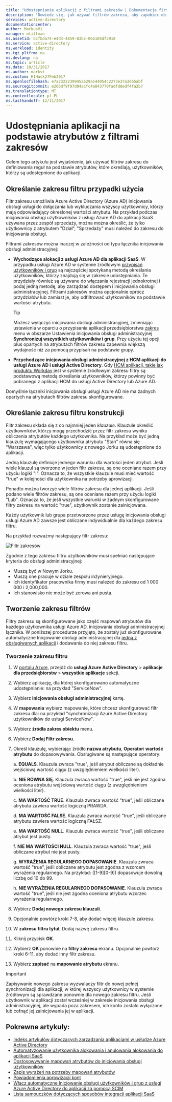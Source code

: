 ```yaml
---
title: "Udostępnianie aplikacji z filtrami zakresów | Dokumentacja firmy Microsoft"
description: "Dowiedz się, jak używać filtrów zakresu, aby zapobiec obiektów w aplikacji, które obsługują Inicjowanie obsługi użytkowników automatycznych z obsługiwana administracyjnie, jeśli obiekt nie spełniają wymagań biznesowych."
services: active-directory
documentationcenter: 
author: MarkusVi
manager: mtillman
ms.assetid: bcfbda74-e4d4-4859-83bc-06b104df3918
ms.service: active-directory
ms.workload: identity
ms.tgt_pltfrm: na
ms.devlang: na
ms.topic: article
ms.date: 10/31/2017
ms.author: markvi
ms.custom: H1Hack27Feb2017
ms.openlocfilehash: e7a2322239945a529a544054c2273e37a3d65abf
ms.sourcegitcommit: e266df9f97d04acfc4a843770fadfd8edf4fa2b7
ms.translationtype: MT
ms.contentlocale: pl-PL
ms.lasthandoff: 12/11/2017
---
```

# <a name="attribute-based-application-provisioning-with-scoping-filters"></a>Udostępniania aplikacji na podstawie atrybutów z filtrami zakresów
Celem tego artykułu jest wyjaśnienie, jak używać filtrów zakresu do definiowania reguł na podstawie atrybutów, które określają, użytkowników, którzy są udostępnione do aplikacji.

## <a name="scoping-filter-use-cases"></a>Określanie zakresu filtru przypadki użycia

Filtr zakresu umożliwia Azure Active Directory (Azure AD) inicjowania obsługi usługi do dołączania lub wykluczania wszyscy użytkownicy, którzy mają odpowiadający określonej wartości atrybutu. Na przykład podczas inicjowania obsługi użytkowników z usługi Azure AD do aplikacji SaaS używana przez zespół sprzedaży, można można określić, że tylko użytkownicy z atrybutem "Dział", "Sprzedaży" musi należeć do zakresu do inicjowania obsługi.

Filtrami zakresów można inaczej w zależności od typu łącznika inicjowania obsługi administracyjnej:

* **Wychodzące alokacji z usługi Azure AD dla aplikacji SaaS**. W przypadku usługi Azure AD w systemie źródłowym [przypisań użytkowników i grup](active-directory-coreapps-assign-user-azure-portal.md) są najczęściej spotykaną metodą określania użytkowników, którzy znajdują się w zakresie udostępniania. Te przydziały również są używane do włączania rejestracji jednokrotnej i podaj jedną metodę, aby zarządzać dostępem i inicjowania obsługi administracyjnej. Filtrami zakresów można opcjonalnie oprócz przydziałów lub zamiast je, aby odfiltrować użytkowników na podstawie wartości atrybutu.

    >[!TIP]
    > Możesz wyłączyć inicjowania obsługi administracyjnej, zmieniając ustawienia w oparciu o przypisania aplikacji przedsiębiorstwa [zakres](active-directory-saas-app-provisioning.md#how-do-i-set-up-automatic-provisioning-to-an-application) menu w obszarze Ustawienia inicjowania obsługi administracyjnej **Synchronizuj wszystkich użytkowników i grup**. Przy użyciu tej opcji plus opartych na atrybutach filtrów zakresu zapewnia większą wydajność niż za pomocą przypisań na podstawie grupy.  

* **Przychodzące inicjowania obsługi administracyjnej z HCM aplikacji do usługi Azure AD i usługi Active Directory**. Gdy [HCM aplikacji, takie jak produktu Workday](active-directory-saas-workday-tutorial.md) jest w systemie źródłowym zakresu filtry są podstawową metodą określania użytkowników, którzy powinny być pobranego z aplikacji HCM do usługi Active Directory lub Azure AD.

Domyślnie łączniki inicjowania obsługi usługi Azure AD nie ma żadnych opartych na atrybutach filtrów zakresu skonfigurowane. 

## <a name="scoping-filter-construction"></a>Określanie zakresu filtru konstrukcji

Filtr zakresu składa się z co najmniej jeden *klauzule*. Klauzule określić użytkowników, którzy mogą przechodzić przez filtr zakresu wyniku obliczenia atrybutów każdego użytkownika. Na przykład może być jedną klauzulę wymagającego użytkownika atrybutu "Stan" równa się "Warszawa", więc tylko użytkownicy z nowego Jorku są udostępnione do aplikacji. 

Jedną klauzulę definiuje jednego warunku dla wartości jeden atrybut. Jeśli wiele klauzul są tworzone w jeden filtr zakresu, są one oceniane razem przy użyciu logiki "I". Oznacza to, że wszystkie klauzule musi mieć wartość "true" w kolejności dla użytkownika na potrzeby aprowizacji.

Ponadto można tworzyć wiele filtrów zakresu dla jednej aplikacji. Jeśli podano wiele filtrów zakresu, są one oceniane razem przy użyciu logiki "Lub". Oznacza to, że jeśli wszystkie warunki w żadnym skonfigurowane filtry zakresu na wartość "true", użytkownik zostanie zainicjowana.

Każdy użytkownik lub grupa przetworzone przez usługę inicjowania obsługi usługi Azure AD zawsze jest obliczane indywidualnie dla każdego zakresu filtru.

Na przykład rozważmy następujący filtr zakresu:

![Filtr zakresów](./media/active-directory-saas-scoping-filters/scoping-filter.PNG) 

Zgodnie z tego zakresu filtru użytkowników musi spełniać następujące kryteria do obsługi administracyjnej:

* Muszą być w Nowym Jorku.
* Muszą one pracuje w dziale zespołu inżynieryjnego.
* Ich identyfikator pracownika firmy musi należeć do zakresu od 1 000 000 i 2,000,000.
* Ich stanowisko nie może być zerowa ani pusta.

## <a name="create-scoping-filters"></a>Tworzenie zakresu filtrów
Filtry zakresu są skonfigurowane jako część mapowań atrybutów dla każdego użytkownika usługi Azure AD, inicjowania obsługi administracyjnej łącznika. W poniższej procedurze przyjęto, że zostały już skonfigurowane automatyczne Inicjowanie obsługi administracyjnej dla [jedną z obsługiwanych aplikacji](active-directory-saas-tutorial-list.md) i dodawania do niej zakresu filtru.

### <a name="create-a-scoping-filter"></a>Tworzenie zakresu filtru
1. W [portalu Azure](https://portal.azure.com), przejdź do **usługi Azure Active Directory** > **aplikacje dla przedsiębiorstw** > **wszystkie aplikacje** sekcji.

2. Wybierz aplikację, dla której skonfigurowano automatyczne udostępnianie: na przykład "ServiceNow".

3. Wybierz **inicjowania obsługi administracyjnej** kartę.

4. W **mapowania** wybierz mapowanie, które chcesz skonfigurować filtr zakresu dla: na przykład "synchronizacji Azure Active Directory użytkowników do usługi ServiceNow".

5. Wybierz **źródła zakres obiektu** menu.

6. Wybierz **Dodaj Filtr zakresu**.

7. Określ klauzulę, wybierając źródło **nazwa atrybutu**, **Operator**i **wartość atrybutu** do dopasowywania. Obsługiwane są następujące operatory:

   a. **EQUALS**. Klauzula zwraca "true", jeśli atrybut obliczane są dokładnie wejściową wartość ciągu (z uwzględnieniem wielkości liter).

   b. **NIE RÓWNA SIĘ**. Klauzula zwraca wartość "true", jeśli nie jest zgodna oceniona atrybutu wejściową wartość ciągu (z uwzględnieniem wielkości liter).

   c. **MA WARTOŚĆ TRUE**. Klauzula zwraca wartość "true", jeśli obliczane atrybutu zawiera wartość logiczną PRAWDA.

   d. **MA WARTOŚĆ FALSE**. Klauzula zwraca wartość "true", jeśli obliczane atrybutu zawiera wartość logiczną FAŁSZ.

   e. **MA WARTOŚĆ NULL**. Klauzula zwraca wartość "true", jeśli obliczane atrybut jest pusty.

   f. **NIE MA WARTOŚCI NULL**. Klauzula zwraca wartość "true", jeśli obliczane atrybut nie jest pusty.

   g. **WYRAŻENIA REGULARNEGO DOPASOWANIE**. Klauzula zwraca wartość "true", jeśli obliczane atrybutu jest zgodna z wzorcem wyrażenia regularnego. Na przykład: ([1-9][0-9]) dopasowuje dowolną liczbę od 10 do 99.

   h. **NIE WYRAŻENIA REGULARNEGO DOPASOWANIE**. Klauzula zwraca wartość "true", jeśli nie jest zgodna oceniona atrybutu wzorzec wyrażenia regularnego.

8. Wybierz **Dodaj nowego zakresu klauzuli**.

9. Opcjonalnie powtórz kroki 7-8, aby dodać więcej klauzule zakresu.

10. W **zakresu filtru tytuł**, Dodaj nazwę zakresu filtru.

11. Kliknij przycisk **OK**.

12. Wybierz **OK** ponownie na **filtry zakresu** ekranu. Opcjonalnie powtórz kroki 6-11, aby dodać inny filtr zakresu.

13. Wybierz **zapisać** na **mapowanie atrybutu** ekranu. 

>[!IMPORTANT] 
> Zapisywanie nowego zakresu wyzwalaczy filtr do nowej pełnej synchronizacji dla aplikacji, w której wszyscy użytkownicy w systemie źródłowym są sprawdzane ponownie dla nowego zakresu filtru. Jeśli użytkownik w aplikacji został wcześniej w zakresie inicjowania obsługi administracyjnej, ale wypada poza zakresem, ich konto zostało wyłączone lub cofnąć jej zainicjowania jej w aplikacji.


## <a name="related-articles"></a>Pokrewne artykuły:
* [Indeks artykułów dotyczących zarządzania aplikacjami w usłudze Azure Active Directory](active-directory-apps-index.md)
* [Automatyzowanie użytkownika alokowania i anulowania alokowania do aplikacji SaaS](active-directory-saas-app-provisioning.md)
* [Dostosowywanie mapowań atrybutów do inicjowania obsługi użytkowników](active-directory-saas-customizing-attribute-mappings.md)
* [Zapis wyrażeń na potrzeby mapowań atrybutów](active-directory-saas-writing-expressions-for-attribute-mappings.md)
* [Powiadomienia aprowizacji kont](active-directory-saas-account-provisioning-notifications.md)
* [Włącz automatyczne Inicjowanie obsługi użytkowników i grup z usługi Azure Active Directory do aplikacji za pomocą SCIM](active-directory-scim-provisioning.md)
* [Lista samouczków dotyczących sposobów integracji aplikacji SaaS](active-directory-saas-tutorial-list.md)

